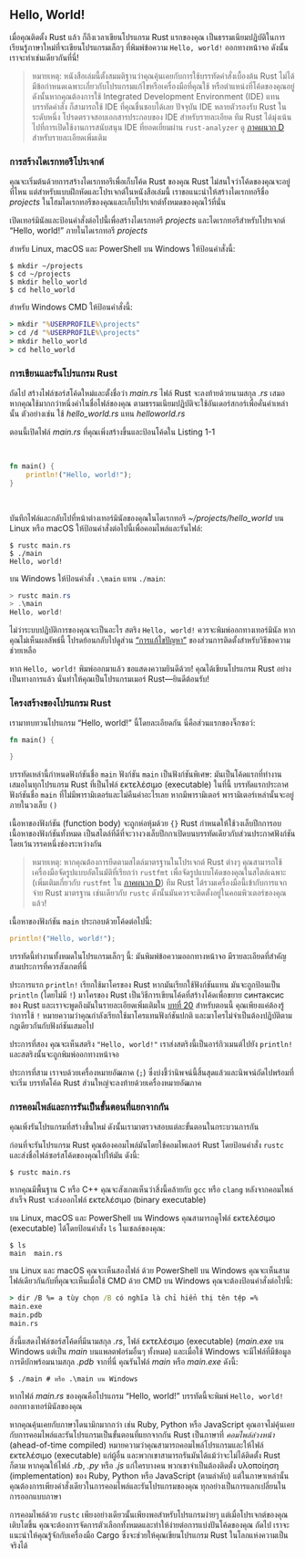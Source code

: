 ## Hello, World!

เมื่อคุณติดตั้ง Rust แล้ว ก็ถึงเวลาเขียนโปรแกรม Rust แรกของคุณ เป็นธรรมเนียมปฏิบัติในการเรียนรู้ภาษาใหม่ที่จะเขียนโปรแกรมเล็กๆ ที่พิมพ์ข้อความ `Hello, world!` ออกทางหน้าจอ ดังนั้นเราจะทำเช่นเดียวกันที่นี่!

> หมายเหตุ: หนังสือเล่มนี้ตั้งสมมติฐานว่าคุณคุ้นเคยกับการใช้บรรทัดคำสั่งเบื้องต้น Rust ไม่ได้มีข้อกำหนดเฉพาะเกี่ยวกับโปรแกรมแก้ไขหรือเครื่องมือที่คุณใช้ หรือตำแหน่งที่โค้ดของคุณอยู่ ดังนั้นหากคุณต้องการใช้ Integrated Development Environment (IDE) แทนบรรทัดคำสั่ง ก็สามารถใช้ IDE ที่คุณชื่นชอบได้เลย ปัจจุบัน IDE หลายตัวรองรับ Rust ในระดับหนึ่ง โปรดตรวจสอบเอกสารประกอบของ IDE สำหรับรายละเอียด ทีม Rust ได้มุ่งเน้นไปที่การเปิดใช้งานการสนับสนุน IDE ที่ยอดเยี่ยมผ่าน `rust-analyzer` ดู [ภาคผนวก D][devtools]<!-- ignore --> สำหรับรายละเอียดเพิ่มเติม

### การสร้างไดเรกทอรีโปรเจกต์

คุณจะเริ่มต้นด้วยการสร้างไดเรกทอรีเพื่อเก็บโค้ด Rust ของคุณ Rust ไม่สนใจว่าโค้ดของคุณจะอยู่ที่ไหน แต่สำหรับแบบฝึกหัดและโปรเจกต์ในหนังสือเล่มนี้ เราขอแนะนำให้สร้างไดเรกทอรีชื่อ _projects_ ในโฮมไดเรกทอรีของคุณและเก็บโปรเจกต์ทั้งหมดของคุณไว้ที่นั่น

เปิดเทอร์มินัลและป้อนคำสั่งต่อไปนี้เพื่อสร้างไดเรกทอรี _projects_ และไดเรกทอรีสำหรับโปรเจกต์ “Hello, world!” ภายในไดเรกทอรี _projects_

สำหรับ Linux, macOS และ PowerShell บน Windows ให้ป้อนคำสั่งนี้:

```console
$ mkdir ~/projects
$ cd ~/projects
$ mkdir hello_world
$ cd hello_world
```

สำหรับ Windows CMD ให้ป้อนคำสั่งนี้:

```cmd
> mkdir "%USERPROFILE%\projects"
> cd /d "%USERPROFILE%\projects"
> mkdir hello_world
> cd hello_world
```

### การเขียนและรันโปรแกรม Rust

ถัดไป สร้างไฟล์ซอร์สโค้ดใหม่และตั้งชื่อว่า _main.rs_ ไฟล์ Rust จะลงท้ายด้วยนามสกุล _.rs_ เสมอ หากคุณใช้มากกว่าหนึ่งคำในชื่อไฟล์ของคุณ ตามธรรมเนียมปฏิบัติจะใช้อันเดอร์สกอร์เพื่อคั่นคำเหล่านั้น ตัวอย่างเช่น ใช้ _hello_world.rs_ แทน _helloworld.rs_

ตอนนี้เปิดไฟล์ _main.rs_ ที่คุณเพิ่งสร้างขึ้นและป้อนโค้ดใน Listing 1-1

<Listing number="1-1" file-name="main.rs" caption="โปรแกรมที่พิมพ์ `Hello, world!`">

```rust
fn main() {
    println!("Hello, world!");
}
```

</Listing>

บันทึกไฟล์และกลับไปที่หน้าต่างเทอร์มินัลของคุณในไดเรกทอรี _~/projects/hello_world_ บน Linux หรือ macOS ให้ป้อนคำสั่งต่อไปนี้เพื่อคอมไพล์และรันไฟล์:

```console
$ rustc main.rs
$ ./main
Hello, world!
```

บน Windows ให้ป้อนคำสั่ง `.\main` แทน `./main`:

```powershell
> rustc main.rs
> .\main
Hello, world!
```

ไม่ว่าระบบปฏิบัติการของคุณจะเป็นอะไร สตริง `Hello, world!` ควรจะพิมพ์ออกทางเทอร์มินัล หากคุณไม่เห็นผลลัพธ์นี้ โปรดย้อนกลับไปดูส่วน [“การแก้ไขปัญหา”][troubleshooting]<!-- ignore --> ของส่วนการติดตั้งสำหรับวิธีขอความช่วยเหลือ

หาก `Hello, world!` พิมพ์ออกมาแล้ว ขอแสดงความยินดีด้วย! คุณได้เขียนโปรแกรม Rust อย่างเป็นทางการแล้ว นั่นทำให้คุณเป็นโปรแกรมเมอร์ Rust—ยินดีต้อนรับ!

### โครงสร้างของโปรแกรม Rust

เรามาทบทวนโปรแกรม “Hello, world!” นี้โดยละเอียดกัน นี่คือส่วนแรกของจิ๊กซอว์:

```rust
fn main() {

}
```

บรรทัดเหล่านี้กำหนดฟังก์ชันชื่อ `main` ฟังก์ชัน `main` เป็นฟังก์ชันพิเศษ: มันเป็นโค้ดแรกที่ทำงานเสมอในทุกโปรแกรม Rust ที่เป็นไฟล์ εκτελέσιμο (executable) ในที่นี้ บรรทัดแรกประกาศฟังก์ชันชื่อ `main` ที่ไม่มีพารามิเตอร์และไม่คืนค่าอะไรเลย หากมีพารามิเตอร์ พารามิเตอร์เหล่านั้นจะอยู่ภายในวงเล็บ `()`

เนื้อหาของฟังก์ชัน (function body) จะถูกห่อหุ้มด้วย `{}` Rust กำหนดให้ใช้วงเล็บปีกการอบเนื้อหาของฟังก์ชันทั้งหมด เป็นสไตล์ที่ดีที่จะวางวงเล็บปีกกาเปิดบนบรรทัดเดียวกับส่วนประกาศฟังก์ชัน โดยเว้นวรรคหนึ่งช่องระหว่างกัน

> หมายเหตุ: หากคุณต้องการยึดตามสไตล์มาตรฐานในโปรเจกต์ Rust ต่างๆ คุณสามารถใช้เครื่องมือจัดรูปแบบอัตโนมัติที่เรียกว่า `rustfmt` เพื่อจัดรูปแบบโค้ดของคุณในสไตล์เฉพาะ (เพิ่มเติมเกี่ยวกับ `rustfmt` ใน [ภาคผนวก D][devtools]<!-- ignore -->) ทีม Rust ได้รวมเครื่องมือนี้เข้ากับการแจกจ่าย Rust มาตรฐาน เช่นเดียวกับ `rustc` ดังนั้นมันควรจะติดตั้งอยู่ในคอมพิวเตอร์ของคุณแล้ว!

เนื้อหาของฟังก์ชัน `main` ประกอบด้วยโค้ดต่อไปนี้:

```rust
println!("Hello, world!");
```

บรรทัดนี้ทำงานทั้งหมดในโปรแกรมเล็กๆ นี้: มันพิมพ์ข้อความออกทางหน้าจอ มีรายละเอียดที่สำคัญสามประการที่ควรสังเกตที่นี่

ประการแรก `println!` เรียกใช้มาโครของ Rust หากมันเรียกใช้ฟังก์ชันแทน มันจะถูกป้อนเป็น `println` (โดยไม่มี `!`) มาโครของ Rust เป็นวิธีการเขียนโค้ดที่สร้างโค้ดเพื่อขยาย синтаксис ของ Rust และเราจะพูดถึงมันในรายละเอียดเพิ่มเติมใน [บทที่ 20][ch20-macros]<!-- ignore --> สำหรับตอนนี้ คุณเพียงแค่ต้องรู้ว่าการใช้ `!` หมายความว่าคุณกำลังเรียกใช้มาโครแทนฟังก์ชันปกติ และมาโครไม่จำเป็นต้องปฏิบัติตามกฎเดียวกันกับฟังก์ชันเสมอไป

ประการที่สอง คุณจะเห็นสตริง `"Hello, world!"` เราส่งสตริงนี้เป็นอาร์กิวเมนต์ไปยัง `println!` และสตริงนั้นจะถูกพิมพ์ออกทางหน้าจอ

ประการที่สาม เราจบด้วยเครื่องหมายอัฒภาค (`;`) ซึ่งบ่งชี้ว่านิพจน์นี้สิ้นสุดแล้วและนิพจน์ถัดไปพร้อมที่จะเริ่ม บรรทัดโค้ด Rust ส่วนใหญ่จะลงท้ายด้วยเครื่องหมายอัฒภาค

### การคอมไพล์และการรันเป็นขั้นตอนที่แยกจากกัน

คุณเพิ่งรันโปรแกรมที่สร้างขึ้นใหม่ ดังนั้นเรามาตรวจสอบแต่ละขั้นตอนในกระบวนการกัน

ก่อนที่จะรันโปรแกรม Rust คุณต้องคอมไพล์มันโดยใช้คอมไพเลอร์ Rust โดยป้อนคำสั่ง `rustc` และส่งชื่อไฟล์ซอร์สโค้ดของคุณไปให้มัน ดังนี้:

```console
$ rustc main.rs
```

หากคุณมีพื้นฐาน C หรือ C++ คุณจะสังเกตเห็นว่าสิ่งนี้คล้ายกับ `gcc` หรือ `clang` หลังจากคอมไพล์สำเร็จ Rust จะส่งออกไฟล์ εκτελέσιμο (binary executable)

บน Linux, macOS และ PowerShell บน Windows คุณสามารถดูไฟล์ εκτελέσιμο (executable) ได้โดยป้อนคำสั่ง `ls` ในเชลล์ของคุณ:

```console
$ ls
main  main.rs
```

บน Linux และ macOS คุณจะเห็นสองไฟล์ ด้วย PowerShell บน Windows คุณจะเห็นสามไฟล์เดียวกันกับที่คุณจะเห็นเมื่อใช้ CMD ด้วย CMD บน Windows คุณจะต้องป้อนคำสั่งต่อไปนี้:

```cmd
> dir /B %= a tùy chọn /B có nghĩa là chỉ hiển thị tên tệp =%
main.exe
main.pdb
main.rs
```

สิ่งนี้แสดงไฟล์ซอร์สโค้ดที่มีนามสกุล _.rs_, ไฟล์ εκτελέσιμο (executable) (_main.exe_ บน Windows แต่เป็น _main_ บนแพลตฟอร์มอื่นๆ ทั้งหมด) และเมื่อใช้ Windows จะมีไฟล์ที่มีข้อมูลการดีบักพร้อมนามสกุล _.pdb_ จากที่นี่ คุณรันไฟล์ _main_ หรือ _main.exe_ ดังนี้:

```console
$ ./main # หรือ .\main บน Windows
```

หากไฟล์ _main.rs_ ของคุณคือโปรแกรม “Hello, world!” บรรทัดนี้จะพิมพ์ `Hello, world!` ออกทางเทอร์มินัลของคุณ

หากคุณคุ้นเคยกับภาษาไดนามิกมากกว่า เช่น Ruby, Python หรือ JavaScript คุณอาจไม่คุ้นเคยกับการคอมไพล์และรันโปรแกรมเป็นขั้นตอนที่แยกจากกัน Rust เป็นภาษาที่ _คอมไพล์ล่วงหน้า_ (ahead-of-time compiled) หมายความว่าคุณสามารถคอมไพล์โปรแกรมและให้ไฟล์ εκτελέσιμο (executable) แก่ผู้อื่น และพวกเขาสามารถรันมันได้แม้ว่าจะไม่ได้ติดตั้ง Rust ก็ตาม หากคุณให้ไฟล์ _.rb_, _.py_ หรือ _.js_ แก่ใครบางคน พวกเขาจำเป็นต้องติดตั้ง υλοποίηση (implementation) ของ Ruby, Python หรือ JavaScript (ตามลำดับ) แต่ในภาษาเหล่านั้น คุณต้องการเพียงคำสั่งเดียวในการคอมไพล์และรันโปรแกรมของคุณ ทุกอย่างเป็นการแลกเปลี่ยนในการออกแบบภาษา

การคอมไพล์ด้วย `rustc` เพียงอย่างเดียวนั้นเพียงพอสำหรับโปรแกรมง่ายๆ แต่เมื่อโปรเจกต์ของคุณเติบโตขึ้น คุณจะต้องการจัดการตัวเลือกทั้งหมดและทำให้ง่ายต่อการแบ่งปันโค้ดของคุณ ถัดไป เราจะแนะนำให้คุณรู้จักกับเครื่องมือ Cargo ซึ่งจะช่วยให้คุณเขียนโปรแกรม Rust ในโลกแห่งความเป็นจริงได้

[troubleshooting]: ch01-01-installation.html#troubleshooting
[devtools]: appendix-04-useful-development-tools.html
[ch20-macros]: ch20-05-macros.html
